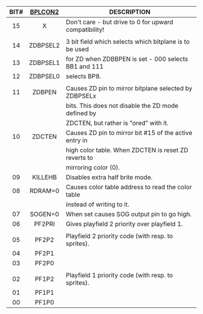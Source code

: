 | BIT# | [BPLCON2](BPLCON2.md)  | DESCRIPTION                                            |
|:----:|:--------:|--------------------------------------------------------|
| 15   | X        | Don't care - but drive to 0 for upward compatibility!  |
|      |          |                                                        |
| 14   | ZDBPSEL2 | 3 bit field which selects which bitplane is to be used |
| 13   | ZDBPSEL1 | for ZD when ZDBBPEN is set - 000 selects BB1 and 111   |
| 12   | ZDBPSEL0 | selects BP8.                                           |
|      |          |                                                        |
| 11   | ZDBPEN   | Causes ZD pin to mirror bitplane selected by ZDBPSELx  |
|      |          | bits. This does not disable the ZD mode defined by     |
|      |          | ZDCTEN, but rather is "ored" with it.                  |
| 10   | ZDCTEN   | Causes ZD pin to mirror bit #15 of the active entry in |
|      |          | high color table. When ZDCTEN is reset ZD reverts to   |
|      |          | mirroring color (0).                                   |
| 09   | KILLEHB  | Disables extra half brite mode.                        |
| 08   | RDRAM=0  | Causes color table address to read the color table     |
|      |          | instead of writing to it.                              |
| 07   | SOGEN=0  | When set causes SOG output pin to go high.             |
| 06   | PF2PRI   | Gives playfield 2 priority over playfield 1.           |
|      |          |                                                        |
| 05   | PF2P2    | Playfield 2 priority code (with resp. to sprites).     |
| 04   | PF2P1    |                                                        |
| 03   | PF2P0    |                                                        |
|      |          |                                                        |
| 02   | PF1P2    | Playfield 1 priority code (with resp. to sprites).     |
| 01   | PF1P1    |                                                        |
| 00   | PF1P0    |                                                        |
